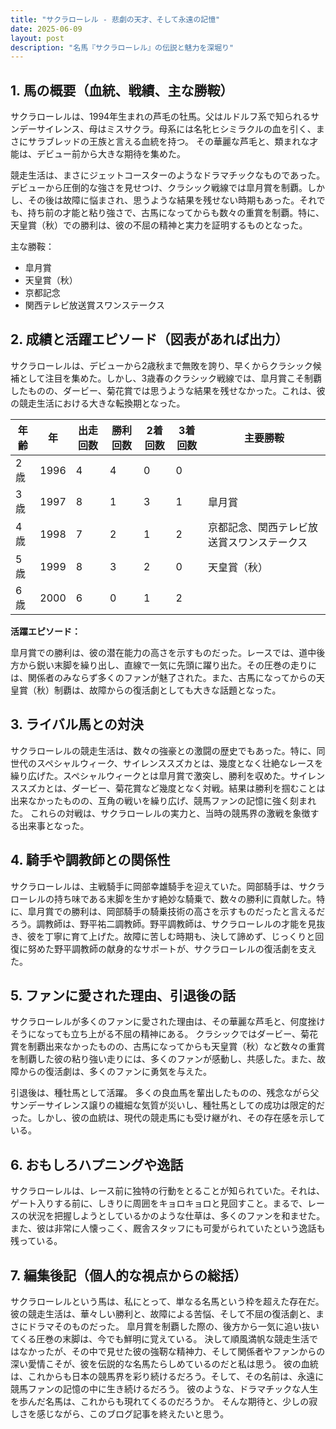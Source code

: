 ```yaml
---
title: "サクラローレル - 悲劇の天才、そして永遠の記憶"
date: 2025-06-09
layout: post
description: "名馬『サクラローレル』の伝説と魅力を深堀り"
---
```


## 1. 馬の概要（血統、戦績、主な勝鞍）

サクラローレルは、1994年生まれの芦毛の牡馬。父はルドルフ系で知られるサンデーサイレンス、母はミスサクラ。母系には名牝ヒシミラクルの血を引く、まさにサラブレッドの王族と言える血統を持つ。  その華麗な芦毛と、類まれな才能は、デビュー前から大きな期待を集めた。

競走生活は、まさにジェットコースターのようなドラマチックなものであった。デビューから圧倒的な強さを見せつけ、クラシック戦線では皐月賞を制覇。しかし、その後は故障に悩まされ、思うような結果を残せない時期もあった。それでも、持ち前の才能と粘り強さで、古馬になってからも数々の重賞を制覇。特に、天皇賞（秋）での勝利は、彼の不屈の精神と実力を証明するものとなった。

主な勝鞍：

* 皐月賞
* 天皇賞（秋）
* 京都記念
* 関西テレビ放送賞スワンステークス


## 2. 成績と活躍エピソード（図表があれば出力）

サクラローレルは、デビューから2歳秋まで無敗を誇り、早くからクラシック候補として注目を集めた。しかし、3歳春のクラシック戦線では、皐月賞こそ制覇したものの、ダービー、菊花賞では思うような結果を残せなかった。これは、彼の競走生活における大きな転換期となった。

| 年齢 | 年 | 出走回数 | 勝利回数 | 2着回数 | 3着回数 | 主要勝鞍 |
|---|---|---|---|---|---|---|
| 2歳 | 1996 | 4 | 4 | 0 | 0 |  |
| 3歳 | 1997 | 8 | 1 | 3 | 1 | 皐月賞 |
| 4歳 | 1998 | 7 | 2 | 1 | 2 | 京都記念、関西テレビ放送賞スワンステークス |
| 5歳 | 1999 | 8 | 3 | 2 | 0 | 天皇賞（秋） |
| 6歳 | 2000 | 6 | 0 | 1 | 2 |  |

**活躍エピソード：**

皐月賞での勝利は、彼の潜在能力の高さを示すものだった。レースでは、道中後方から鋭い末脚を繰り出し、直線で一気に先頭に躍り出た。その圧巻の走りには、関係者のみならず多くのファンが魅了された。また、古馬になってからの天皇賞（秋）制覇は、故障からの復活劇としても大きな話題となった。


## 3. ライバル馬との対決

サクラローレルの競走生活は、数々の強豪との激闘の歴史でもあった。特に、同世代のスペシャルウィーク、サイレンススズカとは、幾度となく壮絶なレースを繰り広げた。スペシャルウィークとは皐月賞で激突し、勝利を収めた。サイレンススズカとは、ダービー、菊花賞など幾度となく対戦。結果は勝利を掴むことは出来なかったものの、互角の戦いを繰り広げ、競馬ファンの記憶に強く刻まれた。  これらの対戦は、サクラローレルの実力と、当時の競馬界の激戦を象徴する出来事となった。


## 4. 騎手や調教師との関係性

サクラローレルは、主戦騎手に岡部幸雄騎手を迎えていた。岡部騎手は、サクラローレルの持ち味である末脚を生かす絶妙な騎乗で、数々の勝利に貢献した。特に、皐月賞での勝利は、岡部騎手の騎乗技術の高さを示すものだったと言えるだろう。調教師は、野平祐二調教師。野平調教師は、サクラローレルの才能を見抜き、彼を丁寧に育て上げた。故障に苦しむ時期も、決して諦めず、じっくりと回復に努めた野平調教師の献身的なサポートが、サクラローレルの復活劇を支えた。


## 5. ファンに愛された理由、引退後の話

サクラローレルが多くのファンに愛された理由は、その華麗な芦毛と、何度挫けそうになっても立ち上がる不屈の精神にある。  クラシックではダービー、菊花賞を制覇出来なかったものの、古馬になってからも天皇賞（秋）など数々の重賞を制覇した彼の粘り強い走りには、多くのファンが感動し、共感した。また、故障からの復活劇は、多くのファンに勇気を与えた。

引退後は、種牡馬として活躍。  多くの良血馬を輩出したものの、残念ながら父サンデーサイレンス譲りの繊細な気質が災いし、種牡馬としての成功は限定的だった。しかし、彼の血統は、現代の競走馬にも受け継がれ、その存在感を示している。


## 6. おもしろハプニングや逸話

サクラローレルは、レース前に独特の行動をとることが知られていた。それは、ゲート入りする前に、しきりに周囲をキョロキョロと見回すこと。まるで、レースの状況を把握しようとしているかのような仕草は、多くのファンを和ませた。また、彼は非常に人懐っこく、厩舎スタッフにも可愛がられていたという逸話も残っている。


## 7. 編集後記（個人的な視点からの総括）

サクラローレルという馬は、私にとって、単なる名馬という枠を超えた存在だ。彼の競走生活は、華々しい勝利と、故障による苦悩、そして不屈の復活劇と、まさにドラマそのものだった。  皐月賞を制覇した際の、後方から一気に追い抜いてくる圧巻の末脚は、今でも鮮明に覚えている。  決して順風満帆な競走生活ではなかったが、その中で見せた彼の強靭な精神力、そして関係者やファンからの深い愛情こそが、彼を伝説的な名馬たらしめているのだと私は思う。  彼の血統は、これからも日本の競馬界を彩り続けるだろう。そして、その名前は、永遠に競馬ファンの記憶の中に生き続けるだろう。  彼のような、ドラマチックな人生を歩んだ名馬は、これからも現れてくるのだろうか。  そんな期待と、少しの寂しさを感じながら、このブログ記事を終えたいと思う。
